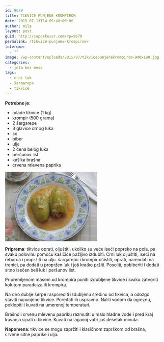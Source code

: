 ```yaml
---
id: 9679
title: TIKVICE PUNjENE KROMPIROM
date: 2015-07-13T14:09:48+00:00
author: mila
layout: post
guid: http://superkuvar.com/?p=9679
permalink: /tikvice-punjene-krompirom/
totvreme:
  - ""
image: /wp-content/uploads/2015/07/tikvicepunjenekrompirom-940x198.jpg
categories:
  - jela bez mesa
tags:
  - crni luk
  - šargarepa
  - tikvice
---
```

**Potrebno je**:  
* mlade tikvice (1 kg)  
* krompir (500 grama)  
* 2 šargarepe  
* 3 glavice crnog luka  
* so  
* biber  
* ulje  
* 2 čena belog luka  
* peršunov list  
* kašika brašna  
* crvena mlevena paprika

[<img class="alignnone size-medium wp-image-9681" src="/wp-content/uploads/2015/07/tikvicepunjenekrompirom-1024x768.jpg" alt="tikvicepunjenekrompirom" width="300" height="225" />](/wp-content/uploads/2015/07/tikvicepunjenekrompirom-e1436796154880.jpg)

**Priprema**: tikvice oprati, oljuštiti, ukoliko su veće iseći popreko na pola, pa svaku polovinu pomoću kašičice pažljivo izdubiti. Crni luk oljuštiti, iseći na rebarca i propržiti na ulju. šargarepu i krompir očistiti, oprati, narendati na trenici, pa dodati u propržen luk i još kratko pržiti. Posoliti, pobiberiti i dodati sitno isečen beli luk i peršunov list.

Pripremljenom masom od krompira puniti izdubljene tikvice i svaku zatvoriti kolutom paradajza ili krompira.

Na dno dublje šerpe rasporediti izdubljenu sredinu od tikvica, a odozgo staviti napunjene tikvice. Poređati ih uspravno. Naliti vodom da ogreznu, poklopiti i kuvati na umerenoj temperaturi.

Brašno i crvenu mlevenu papriku razmutiti u malo hladne vode i pred kraj kuvanja sipati u tikvice. Kuvati na laganoj vatri još desetak minuta.

**Napomena**:   tikvice se mogu zapržiti i klasičnom zaprškom od brašna, crvene sitne paprike i ulja.